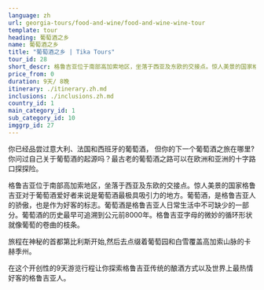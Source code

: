 ```yaml
---
language: zh
url: georgia-tours/food-and-wine/food-and-wine-wine-tour
template: tour
heading: 葡萄酒之乡
name: 葡萄酒之乡
title: "葡萄酒之乡 | Tika Tours"
tour_id: 28
short_descr: 格鲁吉亚位于南部高加索地区，坐落于西亚及东欧的交接点。惊人美景的国家格鲁吉亚对于葡萄酒爱好者来说是葡萄酒最极具吸引力的地方。
price_from: 0
duration: 9天/ 8晚
itinerary: ./itinerary.zh.md
inclusions: ./inclusions.zh.md
country_id: 1
main_category_id: 1
sub_category_id: 10
imggrp_id: 27
---
```

你已经品尝过意大利、法国和西班牙的葡萄酒， 但你的下一个葡萄酒之旅在哪里?你问过自己关于葡萄酒的起源吗？最古老的葡萄酒之路可以在欧洲和亚洲的十字路口探探险。

格鲁吉亚位于南部高加索地区，坐落于西亚及东欧的交接点。惊人美景的国家格鲁吉亚对于葡萄酒爱好者来说是葡萄酒最极具吸引力的地方。葡萄酒，是格鲁吉亚人的骄傲，也是作为好客的标志。葡萄酒是格鲁吉亚人日常生活中不可缺少的一部分。葡萄酒的历史最早可追溯到公元前8000年。格鲁吉亚字母的微妙的循环形状就像葡萄的卷曲的枝条。

旅程在神秘的首都第比利斯开始,然后去点缀着葡萄园和白雪覆盖高加索山脉的卡赫季州。

在这个开创性的9天游览行程让你探索格鲁吉亚传统的酿酒方式以及世界上最热情好客的格鲁吉亚人。



